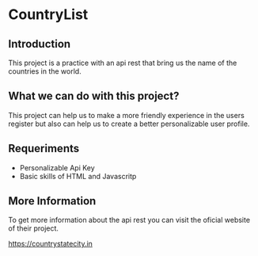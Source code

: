 # CountryList

## Introduction

This project is a practice with an api rest that bring us the name of the countries in the world.

## What we can do with this project?

This project can help us to make a more friendly experience in the users register but also can help us to create a better personalizable user profile.

## Requeriments

- Personalizable Api Key
- Basic skills of HTML and Javascritp

## More Information

To get more information about the api rest you can visit the oficial website of their project.

https://countrystatecity.in

